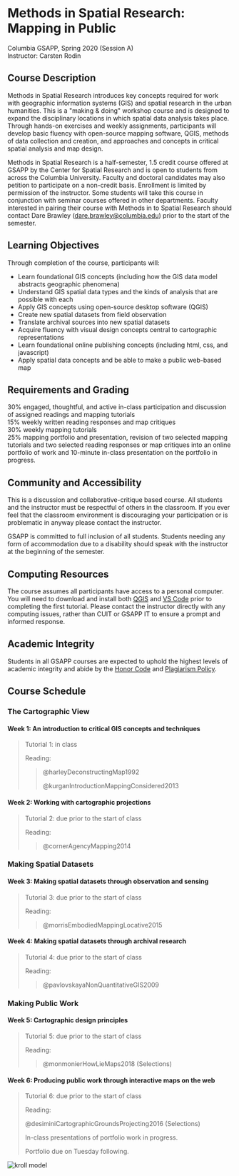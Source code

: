 # Methods in Spatial Research: Mapping in Public

Columbia GSAPP, Spring 2020 (Session A)  
Instructor: Carsten Rodin  

## Course Description

Methods in Spatial Research introduces key concepts required for work with geographic information systems (GIS) and spatial research in the urban humanities. This is a "making & doing" workshop course and is designed to expand the disciplinary locations in which spatial data analysis takes place. Through hands-on exercises and weekly assignments, participants will develop basic fluency with open-source mapping software, QGIS, methods of data collection and creation, and approaches and concepts in critical spatial analysis and map design.

Methods in Spatial Research is a half-semester, 1.5 credit course offered at GSAPP by the Center for Spatial Research and is open to students from across the Columbia University. Faculty and doctoral candidates may also petition to participate on a non-credit basis. Enrollment is limited by permission of the instructor. Some students will take this course in conjunction with seminar courses offered in other departments. Faculty interested in pairing their course with Methods in to Spatial Research should contact Dare Brawley ([dare.brawley@columbia.edu](mailto:dare.brawley@columbia.edu)) prior to the start of the semester.

## Learning Objectives

Through completion of the course, participants will:

- Learn foundational GIS concepts (including how the GIS data model abstracts geographic phenomena)
- Understand GIS spatial data types and the kinds of analysis that are possible with each
- Apply GIS concepts using open-source desktop software (QGIS)
- Create new spatial datasets from field observation
- Translate archival sources into new spatial datasets
- Acquire fluency with visual design concepts central to cartographic representations
- Learn foundational online publishing concepts (including html, css, and javascript)
- Apply spatial data concepts and be able to make a public web-based map

## Requirements and Grading

30% engaged, thoughtful, and active in-class participation and discussion of assigned readings and mapping tutorials  
15% weekly written reading responses and map critiques  
30% weekly mapping tutorials  
25% mapping portfolio and presentation, revision of two selected mapping tutorials and two selected reading responses or map critiques into an online portfolio of work and 10-minute in-class presentation on the portfolio in progress.

## Community and Accessibility

This is a discussion and collaborative-critique based course. All students and the instructor must be respectful of others in the classroom. If you ever feel that the classroom environment is discouraging your participation or is problematic in anyway please contact the instructor.

GSAPP is committed to full inclusion of all students. Students needing any form of accommodation due to a disability should speak with the instructor at the beginning of the semester.

## Computing Resources

The course assumes all participants have access to a personal computer. You will need to download and install both [QGIS](https://qgis.org/en/site/forusers/download.html) and [VS Code](https://code.visualstudio.com) prior to completing the first tutorial. Please contact the instructor directly with any computing issues, rather than CUIT or GSAPP IT to ensure a prompt and informed response.

## Academic Integrity

Students in all GSAPP courses are expected to uphold the highest levels of academic integrity and abide by the [Honor Code](https://www.arch.columbia.edu/honor-system) and [Plagiarism Policy](https://www.arch.columbia.edu/plagiarism-policy).

## Course Schedule

### The Cartographic View

#### Week 1: An introduction to critical GIS concepts and techniques

> Tutorial 1: in class  
>
> Reading:
>  
> > @harleyDeconstructingMap1992  
> >  
> > @kurganIntroductionMappingConsidered2013  

#### Week 2: Working with cartographic projections

> Tutorial 2: due prior to the start of class  
>  
> Reading:
>  
> > @cornerAgencyMapping2014

### Making Spatial Datasets

#### Week 3: Making spatial datasets through observation and sensing

> Tutorial 3: due prior to the start of class  
>  
> Reading:
>  
> > @morrisEmbodiedMappingLocative2015

#### Week 4: Making spatial datasets through archival research

> Tutorial 4: due prior to the start of class  
>  
> Reading:
>  
> > @pavlovskayaNonQuantitativeGIS2009

### Making Public Work

#### Week 5: Cartographic design principles

> Tutorial 5: due prior to the start of class  
>  
> Reading:
>  
> > @monmonierHowLieMaps2018 (Selections)  

#### Week 6: Producing public work through interactive maps on the web

> Tutorial 6: due prior to the start of class  
>  
> Reading:  
>
> @desiminiCartographicGroundsProjecting2016 (Selections)  
>
> In-class presentations of portfolio work in progress.  
>
> Portfolio due on Tuesday following.  

![kroll model](./assets/lucien-kroll_meme.jpg)
